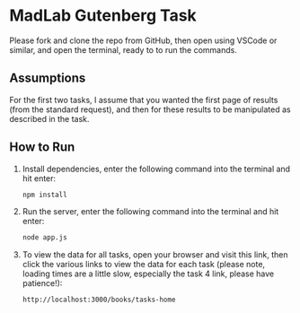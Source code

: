 # MadLab Gutenberg Task

Please fork and clone the repo from GitHub, then open using VSCode or similar, and open the terminal, ready to to run the commands.

## Assumptions

For the first two tasks, I assume that you wanted the first page of results (from the standard request), and then for these results to be manipulated as described in the task.


## How to Run

1. Install dependencies, enter the following command into the terminal and hit enter:
   ```bash
   npm install

2. Run the server, enter the following command into the terminal and hit enter:
    ```bash
    node app.js

3. To view the data for all tasks, open your browser and visit this link, then click the various links to view the data for each task (please note, loading times are a little slow, especially the task 4 link, please have patience!):
    ```bash
    http://localhost:3000/books/tasks-home
